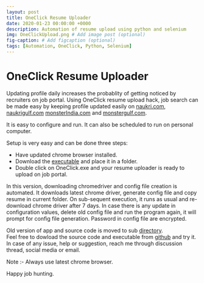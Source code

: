 ```yaml
---
layout: post
title: OneClick Resume Uploader
date: 2020-01-23 00:00:00 +0000
description: Automation of resume upload using python and selenium
img: OneClickUpload.png # Add image post (optional)
fig-caption: # Add figcaption (optional)
tags: [Automation, OneClick, Python, Selenium]
---
```

# OneClick Resume Uploader

Updating profile daily increases the probablity of getting noticed by recruiters on job portal. Using OneClick resume upload hack, job search can be made easy by keeping profile updated easily on [naukri.com](www.naukri.com), [naukrigulf.com](www.naukrigulf.com) [monsterIndia.com](www.monsterindia.com) and [monstergulf.com](www.monstergulf.com).

It is easy to configure and run. It can also be scheduled to run on personal computer.  

Setup is very easy and can be done three steps:  

* Have updated chrome browser installed.
* Download the [executable](https://github.com/rajnathsah/AutoResumeUpload/blob/master/OneClick/OneClick.exe) and place it in a folder.
* Double click on OneClick.exe and your resume uploader is ready to upload on job portal.  

In this version, downloading chromedriver and config file creation is automated. It downloads latest chrome driver, generate config file and copy resume in current folder. On sub-sequent execution, it runs as usual and re-download chrome driver after 7 days. In case there is any update in configuration values, delete old config file and run the program again, it will prompt for config file generation. Password in config file are encrypted.  

Old version of app and source code is moved to sub [directory](https://github.com/rajnathsah/AutoResumeUpload/tree/master/IndividualApp).  
Feel free to dowload the source code and executable from [github](https://github.com/rajnathsah/AutoResumeUpload) and try it. In case of any issue, help or suggestion, reach me through discussion thread, social media or email.  

Note :- Always use latest chrome browser.  

Happy job hunting.  
